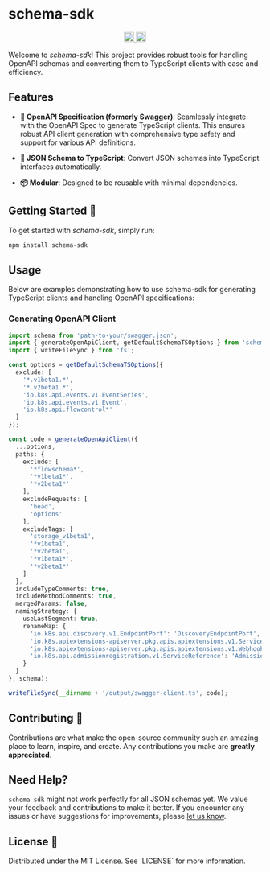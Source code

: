 # schema-sdk 

<p align="center" width="100%">
  <a href="https://github.com/cosmology-tech/schema-typescript/actions/workflows/run-tests.yaml">
    <img height="20" src="https://github.com/cosmology-tech/schema-typescript/actions/workflows/run-tests.yaml/badge.svg" />
  </a>
   <a href="https://github.com/cosmology-tech/schema-typescript/blob/main/LICENSE-MIT"><img height="20" src="https://img.shields.io/badge/license-MIT-blue.svg"/></a>
</p>

Welcome to _schema-sdk_! This project provides robust tools for handling OpenAPI schemas and converting them to TypeScript clients with ease and efficiency.

## Features 

- **📜 OpenAPI Specification (formerly Swagger)**: Seamlessly integrate with the OpenAPI Spec to generate TypeScript clients. This ensures robust API client generation with comprehensive type safety and support for various API definitions.

- **🔧 JSON Schema to TypeScript**: Convert JSON schemas into TypeScript interfaces automatically.

- **📦 Modular**: Designed to be reusable with minimal dependencies.

## Getting Started 🏁

To get started with _schema-sdk_, simply run:

```bash
npm install schema-sdk
```

## Usage 

Below are examples demonstrating how to use schema-sdk for generating TypeScript clients and handling OpenAPI specifications:

### Generating OpenAPI Client

```ts
import schema from 'path-to-your/swagger.json';
import { generateOpenApiClient, getDefaultSchemaTSOptions } from 'schema-sdk';
import { writeFileSync } from 'fs';

const options = getDefaultSchemaTSOptions({
  exclude: [
    '*.v1beta1.*',
    '*.v2beta1.*',
    'io.k8s.api.events.v1.EventSeries',
    'io.k8s.api.events.v1.Event',
    'io.k8s.api.flowcontrol*'
  ]
});

const code = generateOpenApiClient({
  ...options,
  paths: {
    exclude: [
      '*flowschema*',
      '*v1beta1*',
      '*v2beta1*'
    ],
    excludeRequests: [
      'head',
      'options'
    ],
    excludeTags: [
      'storage_v1beta1',
      '*v1beta1',
      '*v2beta1',
      '*v1beta1*',
      '*v2beta1*'
    ]
  },
  includeTypeComments: true,
  includeMethodComments: true,
  mergedParams: false,
  namingStrategy: {
    useLastSegment: true,
    renameMap: {
      'io.k8s.api.discovery.v1.EndpointPort': 'DiscoveryEndpointPort',
      'io.k8s.apiextensions-apiserver.pkg.apis.apiextensions.v1.ServiceReference': 'ApiExtServiceReference',
      'io.k8s.apiextensions-apiserver.pkg.apis.apiextensions.v1.WebhookClientConfig': 'ApiExtWebhookClientConfig',
      'io.k8s.api.admissionregistration.v1.ServiceReference': 'AdmissionServiceReference'
    }
  }
}, schema);

writeFileSync(__dirname + '/output/swagger-client.ts', code);
```

## Contributing 🤝

Contributions are what make the open-source community such an amazing place to learn, inspire, and create. Any contributions you make are **greatly appreciated**.

## Need Help?

`schema-sdk` might not work perfectly for all JSON schemas yet. We value your feedback and contributions to make it better. If you encounter any issues or have suggestions for improvements, please [let us know](https://github.com/cosmology-tech/schema-typescript/issues).

## License 📜

Distributed under the MIT License. See \`LICENSE\` for more information.
